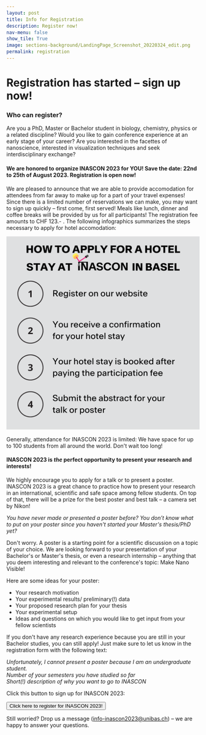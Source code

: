 ```yaml
---
layout: post
title: Info for Registration 
description: Register now!
nav-menu: false
show_tile: True
image: sections-background/LandingPage_Screenshot_20220324_edit.png
permalink: registration
---
```

# Registration has started – sign up now!

### Who can register?

Are you a PhD, Master or Bachelor student in biology, chemistry, physics or a related discipline?
Would you like to gain conference experience at an early stage of your career?
Are you interested in the facettes of nanoscience, interested in visualization techniques and seek interdisciplinary exchange? 


#### We are honored to organize INASCON 2023 for YOU! Save the date: 22nd to 25th of August 2023. Registration is open now! 

We are pleased to announce that we are able to provide accomodation for attendees from far away to make up for a part of your travel expenses! Since there is a limited number of reservations we can make, you may want to sign up quickly – first come, first served! Meals like lunch, dinner and coffee breaks will be provided by us for all participants! The registration fee amounts to CHF 123.- . The following infographics summarizes the steps necessary to apply for hotel accomodation:

<img class="registration-img" src="/assets/images/20230217_infografik_hotel.png">

Generally, attendance for INASCON 2023 is limited: We have space for up to 100 students from all around the world. Don't wait too long!

#### INASCON 2023 is *the* perfect opportunity to present your research and interests!

We highly encourage you to apply for a talk or to present a poster. INASCON 2023 is a great chance to practice how to present your research in an international, scientific and safe space among fellow students. On top of that, there will be a prize for the best poster and best talk – a camera set by Nikon!

*You have never made or presented a poster before? 
You don’t know what to put on your poster since you haven't started your Master's thesis/PhD yet?*

Don't worry. A poster is a starting point for a scientific discussion on a topic of your choice. We are looking forward to your presentation of your Bachelor's or Master's thesis, or even a research internship – anything that you deem interesting and relevant to the conference's topic: Make Nano Visible!

Here are some ideas for your poster:

- Your research motivation
- Your experimental results/ preliminary(!) data
- Your proposed research plan for your thesis
- Your experimental setup
- Ideas and questions on which you would like to get input from your fellow scientists
 

If you don't have any research experience because you are still in your Bachelor studies, you can still apply! Just make sure to let us know in the registration form with the following text:

*Unfortunately, I cannot present a poster because I am an undergraduate student.*<br>
*Number of your semesters you have studied so far* <br>
*Short(!) description of why you want to go to INASCON*

Click this button to sign up for INASCON 2023:

<a href="https://form.jotform.com/230431299876364" target="_blank">
                    <button class="reg_button"> Click here to register for INASCON 2023!<br/></button>
</a>
 
Still worried? Drop us a message (<a href="mailto:info-inascon2023@unibas.ch">info-inascon2023@unibas.ch</a>) – we are happy to answer your questions. 





